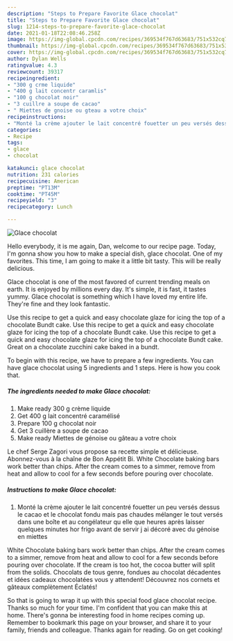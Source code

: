 ```yaml
---
description: "Steps to Prepare Favorite Glace chocolat"
title: "Steps to Prepare Favorite Glace chocolat"
slug: 1214-steps-to-prepare-favorite-glace-chocolat
date: 2021-01-18T22:08:46.258Z
image: https://img-global.cpcdn.com/recipes/369534f767d63683/751x532cq70/glace-chocolat-photo-principale-de-la-recette.jpg
thumbnail: https://img-global.cpcdn.com/recipes/369534f767d63683/751x532cq70/glace-chocolat-photo-principale-de-la-recette.jpg
cover: https://img-global.cpcdn.com/recipes/369534f767d63683/751x532cq70/glace-chocolat-photo-principale-de-la-recette.jpg
author: Dylan Wells
ratingvalue: 4.3
reviewcount: 39317
recipeingredient:
- "300 g crme liquide"
- "400 g lait concentr caramlis"
- "100 g chocolat noir"
- "3 cuillre a soupe de cacao"
- " Miettes de gnoise ou gteau a votre choix"
recipeinstructions:
- "Monté la crème ajouter le lait concentré fouetter un peu versés dessus le cacao et le chocolat fondu mais pas chaudes mélanger le tout versés dans une boîte et au congélateur qu elle que heures après laisser quelques minutes hor frigo avant de servir j ai décoré avec du génoise en miettes"
categories:
- Recipe
tags:
- glace
- chocolat

katakunci: glace chocolat 
nutrition: 231 calories
recipecuisine: American
preptime: "PT13M"
cooktime: "PT45M"
recipeyield: "3"
recipecategory: Lunch

---
```



![Glace chocolat](https://img-global.cpcdn.com/recipes/369534f767d63683/751x532cq70/glace-chocolat-photo-principale-de-la-recette.jpg)

Hello everybody, it is me again, Dan, welcome to our recipe page. Today, I'm gonna show you how to make a special dish, glace chocolat. One of my favorites. This time, I am going to make it a little bit tasty. This will be really delicious.

Glace chocolat is one of the most favored of current trending meals on earth. It is enjoyed by millions every day. It's simple, it is fast, it tastes yummy. Glace chocolat is something which I have loved my entire life. They're fine and they look fantastic.

Use this recipe to get a quick and easy chocolate glaze for icing the top of a chocolate Bundt cake. Use this recipe to get a quick and easy chocolate glaze for icing the top of a chocolate Bundt cake. Use this recipe to get a quick and easy chocolate glaze for icing the top of a chocolate Bundt cake. Great on a chocolate zucchini cake baked in a bundt.


To begin with this recipe, we have to prepare a few ingredients. You can have glace chocolat using 5 ingredients and 1 steps. Here is how you cook that.

<!--inarticleads1-->

##### The ingredients needed to make Glace chocolat:

1. Make ready 300 g crème liquide
1. Get 400 g lait concentré caramélisé
1. Prepare 100 g chocolat noir
1. Get 3 cuillère a soupe de cacao
1. Make ready  Miettes de génoise ou gâteau a votre choix


Le chef Serge Zagori vous propose sa recette simple et délicieuse. Abonnez-vous à la chaîne de Bon Appétit Bi. White Chocolate baking bars work better than chips. After the cream comes to a simmer, remove from heat and allow to cool for a few seconds before pouring over chocolate. 

<!--inarticleads2-->

##### Instructions to make Glace chocolat:

1. Monté la crème ajouter le lait concentré fouetter un peu versés dessus le cacao et le chocolat fondu mais pas chaudes mélanger le tout versés dans une boîte et au congélateur qu elle que heures après laisser quelques minutes hor frigo avant de servir j ai décoré avec du génoise en miettes


White Chocolate baking bars work better than chips. After the cream comes to a simmer, remove from heat and allow to cool for a few seconds before pouring over chocolate. If the cream is too hot, the cocoa butter will split from the solids. Chocolats de tous genre, fondues au chocolat décadentes et idées cadeaux chocolatées vous y attendent! Découvrez nos cornets et gâteaux complètement Éclatés! 

So that is going to wrap it up with this special food glace chocolat recipe. Thanks so much for your time. I'm confident that you can make this at home. There's gonna be interesting food in home recipes coming up. Remember to bookmark this page on your browser, and share it to your family, friends and colleague. Thanks again for reading. Go on get cooking!
